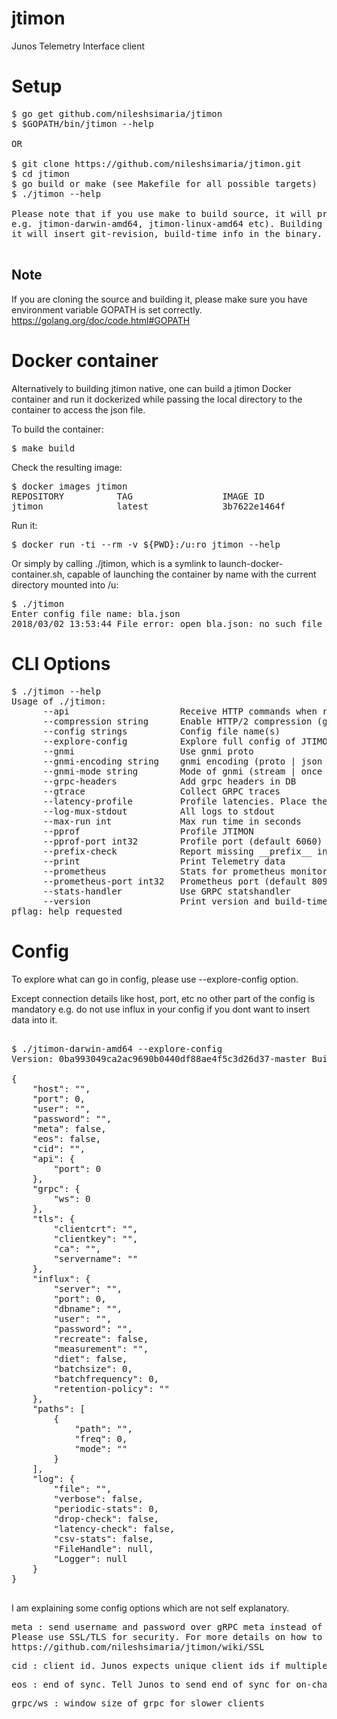 # jtimon
Junos Telemetry Interface client

# Setup
<pre>
$ go get github.com/nileshsimaria/jtimon
$ $GOPATH/bin/jtimon --help

OR

$ git clone https://github.com/nileshsimaria/jtimon.git
$ cd jtimon
$ go build or make (see Makefile for all possible targets)
$ ./jtimon --help 

Please note that if you use make to build source, it will produce binary with GOOS and GOARCH names 
e.g. jtimon-darwin-amd64, jtimon-linux-amd64 etc). Building the source using make is recommended as 
it will insert git-revision, build-time info in the binary.

</pre>

## Note
If you are cloning the source and building it, please make sure you have environment variable GOPATH is set correctly. 
https://golang.org/doc/code.html#GOPATH

# Docker container

Alternatively to building jtimon native, one can build a jtimon Docker container and
run it dockerized while passing the local directory to the container to access the 
json file.

To build the container:

<pre>
$ make build
</pre>

Check the resulting image:

<pre>
$ docker images jtimon
REPOSITORY          TAG                 IMAGE ID            CREATED             SIZE
jtimon              latest              3b7622e1464f        6 minutes ago       174MB
</pre>

Run it:

<pre>
$ docker run -ti --rm -v ${PWD}:/u:ro jtimon --help
</pre>

Or simply by calling ./jtimon, which is a symlink to launch-docker-container.sh, capable of launching the container by name with the current directory mounted into /u:

<pre>
$ ./jtimon
Enter config file name: bla.json
2018/03/02 13:53:44 File error: open bla.json: no such file or directory
</pre>

# CLI Options

<pre>
$ ./jtimon --help
Usage of ./jtimon:
      --api                     Receive HTTP commands when running
      --compression string      Enable HTTP/2 compression (gzip, deflate)
      --config strings          Config file name(s)
      --explore-config          Explore full config of JTIMON and exit
      --gnmi                    Use gnmi proto
      --gnmi-encoding string    gnmi encoding (proto | json | bytes | ascii | ietf-json (default "proto")
      --gnmi-mode string        Mode of gnmi (stream | once | poll (default "stream")
      --grpc-headers            Add grpc headers in DB
      --gtrace                  Collect GRPC traces
      --latency-profile         Profile latencies. Place them in TSDB
      --log-mux-stdout          All logs to stdout
      --max-run int             Max run time in seconds
      --pprof                   Profile JTIMON
      --pprof-port int32        Profile port (default 6060)
      --prefix-check            Report missing __prefix__ in telemetry packet
      --print                   Print Telemetry data
      --prometheus              Stats for prometheus monitoring system
      --prometheus-port int32   Prometheus port (default 8090)
      --stats-handler           Use GRPC statshandler
      --version                 Print version and build-time of the binary and exit
pflag: help requested
</pre>

# Config

To explore what can go in config, please use --explore-config option. 

Except connection details like host, port, etc no other part of the config is mandatory e.g. do not 
use influx in your config if you dont want to insert data into it. 

<pre>

$ ./jtimon-darwin-amd64 --explore-config
Version: 0ba993049ca2ac9690b0440df88ae4f5c3d26d37-master BuildTime 2018-05-23T23:47:27-0700

{
    "host": "",
    "port": 0,
    "user": "",
    "password": "",
    "meta": false,
    "eos": false,
    "cid": "",
    "api": {
        "port": 0
    },
    "grpc": {
        "ws": 0
    },
    "tls": {
        "clientcrt": "",
        "clientkey": "",
        "ca": "",
        "servername": ""
    },
    "influx": {
        "server": "",
        "port": 0,
        "dbname": "",
        "user": "",
        "password": "",
        "recreate": false,
        "measurement": "",
        "diet": false,
        "batchsize": 0,
        "batchfrequency": 0,
        "retention-policy": ""
    },
    "paths": [
        {
            "path": "",
            "freq": 0,
            "mode": ""
        }
    ],
    "log": {
        "file": "",
        "verbose": false,
        "periodic-stats": 0,
        "drop-check": false,
        "latency-check": false,
        "csv-stats": false,
        "FileHandle": null,
        "Logger": null
    }
}

</pre>

I am explaining some config options which are not self explanatory.
<pre>
meta : send username and password over gRPC meta instead of invoking LoginCheck() RPC for authentication. 
Please use SSL/TLS for security. For more details on how to use SSL/TLS, please refer wiki
https://github.com/nileshsimaria/jtimon/wiki/SSL
</pre>

<pre>
cid : client id. Junos expects unique client ids if multiple clients are subscribing to telemetry streams.
</pre>

<pre>
eos : end of sync. Tell Junos to send end of sync for on-change subscriptions.
</pre>

<pre>
grpc/ws : window size of grpc for slower clients
</pre>
